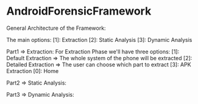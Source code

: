# AndroidForensicFramework

General Architecture of the Framework:

The main options:
[1]: Extraction
[2]: Static Analysis
[3]: Dynamic Analysis

Part1 => Extraction:
For Extraction Phase we'll have three options:
[1]: Default Extraction => The whole system of the phone will be extracted
[2]: Detailed Extraction => The user can choose which part to extract
[3]: APK Extraction
[0]: Home


Part2 => Static Analysis:


Part3 => Dynamic Analysis:

